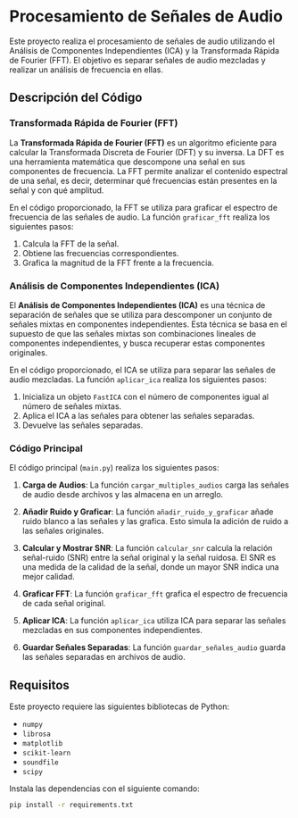 # Procesamiento de Señales de Audio

Este proyecto realiza el procesamiento de señales de audio utilizando el Análisis de Componentes Independientes (ICA) y la Transformada Rápida de Fourier (FFT). El objetivo es separar señales de audio mezcladas y realizar un análisis de frecuencia en ellas.

## Descripción del Código

### Transformada Rápida de Fourier (FFT)

La **Transformada Rápida de Fourier (FFT)** es un algoritmo eficiente para calcular la Transformada Discreta de Fourier (DFT) y su inversa. La DFT es una herramienta matemática que descompone una señal en sus componentes de frecuencia. La FFT permite analizar el contenido espectral de una señal, es decir, determinar qué frecuencias están presentes en la señal y con qué amplitud.

En el código proporcionado, la FFT se utiliza para graficar el espectro de frecuencia de las señales de audio. La función `graficar_fft` realiza los siguientes pasos:
1. Calcula la FFT de la señal.
2. Obtiene las frecuencias correspondientes.
3. Grafica la magnitud de la FFT frente a la frecuencia.

### Análisis de Componentes Independientes (ICA)

El **Análisis de Componentes Independientes (ICA)** es una técnica de separación de señales que se utiliza para descomponer un conjunto de señales mixtas en componentes independientes. Esta técnica se basa en el supuesto de que las señales mixtas son combinaciones lineales de componentes independientes, y busca recuperar estas componentes originales.

En el código proporcionado, el ICA se utiliza para separar las señales de audio mezcladas. La función `aplicar_ica` realiza los siguientes pasos:
1. Inicializa un objeto `FastICA` con el número de componentes igual al número de señales mixtas.
2. Aplica el ICA a las señales para obtener las señales separadas.
3. Devuelve las señales separadas.

### Código Principal

El código principal (`main.py`) realiza los siguientes pasos:

1. **Carga de Audios**: La función `cargar_multiples_audios` carga las señales de audio desde archivos y las almacena en un arreglo.

2. **Añadir Ruido y Graficar**: La función `añadir_ruido_y_graficar` añade ruido blanco a las señales y las grafica. Esto simula la adición de ruido a las señales originales.

3. **Calcular y Mostrar SNR**: La función `calcular_snr` calcula la relación señal-ruido (SNR) entre la señal original y la señal ruidosa. El SNR es una medida de la calidad de la señal, donde un mayor SNR indica una mejor calidad.

4. **Graficar FFT**: La función `graficar_fft` grafica el espectro de frecuencia de cada señal original.

5. **Aplicar ICA**: La función `aplicar_ica` utiliza ICA para separar las señales mezcladas en sus componentes independientes.

6. **Guardar Señales Separadas**: La función `guardar_señales_audio` guarda las señales separadas en archivos de audio.

## Requisitos

Este proyecto requiere las siguientes bibliotecas de Python:
- `numpy`
- `librosa`
- `matplotlib`
- `scikit-learn`
- `soundfile`
- `scipy`

Instala las dependencias con el siguiente comando:
```bash
pip install -r requirements.txt
